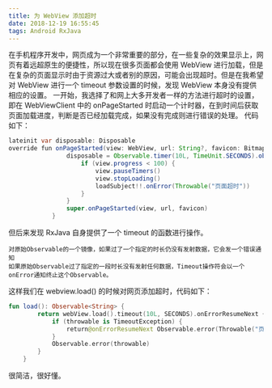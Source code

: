 ```yaml
---
title: 为 WebView 添加超时
date: 2018-12-19 16:55:45
tags: Android RxJava
---
```

在手机程序开发中，网页成为一个非常重要的部分，在一些复杂的效果显示上，网页有着远超原生的便捷性，所以现在很多页面都会使用 WebView 进行加载，但是在复杂的页面显示时由于资源过大或者别的原因，可能会出现超时。但是在我希望对 WebView 进行一个 timeout 参数设置的时候，发现 WebView 本身没有提供相应的设置。
一开始，我选择了和网上大多开发者一样的方法进行超时的设置，即在 WebViewClient 中的 onPageStarted 时启动一个计时器，在到时间后获取页面加载进度，判断是否已经加载完成，如果没有完成则进行错误的处理。
代码如下：
```Java
lateinit var disposable: Disposable
override fun onPageStarted(view: WebView, url: String?, favicon: Bitmap?) {
                disposable = Observable.timer(10L, TimeUnit.SECONDS).observeOn(AndroidSchedulers.mainThread()).subscribe {
                    if (view.progress < 100) {
                        view.pauseTimers()
                        view.stopLoading()
                        loadSubject!!.onError(Throwable("页面超时"))
                    }
                }
                super.onPageStarted(view, url, favicon)
            }
```
但后来发现 RxJava 自身提供了一个 timeout 的函数进行操作。
```
对原始Observable的一个镜像，如果过了一个指定的时长仍没有发射数据，它会发一个错误通知
如果原始Observable过了指定的一段时长没有发射任何数据，Timeout操作符会以一个onError通知终止这个Observable。
```
这样我们在 webview.load() 的时候对网页添加超时，代码如下：
```Kotlin
fun load(): Observable<String> {
        return webView.load().timeout(10L, SECONDS).onErrorResumeNext { throwable: Throwable ->
            if (throwable is TimeoutException) {
                return@onErrorResumeNext Observable.error(Throwable("页面加载失败，请稍后重试"))
            }
            Observable.error(throwable)
        }
    }
```
很简洁，很好懂。

